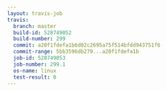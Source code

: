 ```yaml
---
layout: travis-job
travis:
  branch: master
  build-id: 528749052
  build-number: 299
  commit: a20f1fdefa1b6d02c2695a75f514bfdd943751f6
  commit-range: 5bb3596db279...a20f1fdefa1b
  job-id: 528749053
  job-number: 299.1
  os-name: linux
  test-result: 0
---
```


